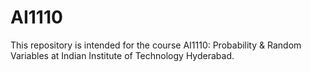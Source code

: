 # AI1110
This repository is intended for the course AI1110: Probability &amp; Random Variables at Indian Institute of Technology Hyderabad.
